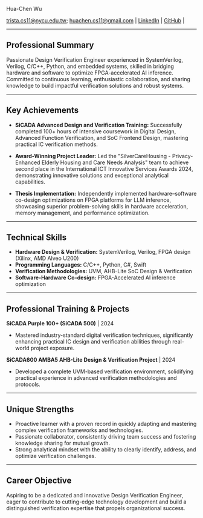 Hua-Chen Wu

trista.cs11@nycu.edu.tw; huachen.cs11@gmail.com | [LinkedIn](https://www.linkedin.com/in/hua-chen-wu-363252241/) | [GitHub](https://github.com/trista-csee) | 

---

## Professional Summary

Passionate Design Verification Engineer experienced in SystemVerilog, Verilog, C/C++, Python, and embedded systems, skilled in bridging hardware and software to optimize FPGA-accelerated AI inference. Committed to continuous learning, enthusiastic collaboration, and sharing knowledge to build impactful verification solutions and robust systems.

---

## Key Achievements

- **SiCADA Advanced Design and Verification Training:** Successfully completed 100+ hours of intensive coursework in Digital Design, Advanced Function Verification, and SoC Frontend Design, mastering practical IC verification methods.

- **Award-Winning Project Leader:** Led the "SilverCareHousing - Privacy-Enhanced Elderly Housing and Care Needs Analysis" team to achieve second place in the International ICT Innovative Services Awards 2024, demonstrating innovative solutions and exceptional analytical capabilities.

- **Thesis Implementation:** Independently implemented hardware–software co-design optimizations on FPGA platforms for LLM inference, showcasing superior problem-solving skills in hardware acceleration, memory management, and performance optimization.

---

## Technical Skills

- **Hardware Design & Verification:** SystemVerilog, Verilog, FPGA design (Xilinx, AMD Alveo U200)
- **Programming Languages:** C/C++, Python, C#, Swift
- **Verification Methodologies:** UVM, AHB-Lite SoC Design & Verification
- **Software-Hardware Co-design:** FPGA-Accelerated AI inference optimization

---

## Professional Training & Projects

**SiCADA Purple 100+ (SiCADA 500)** | 2024
- Mastered industry-standard digital verification techniques, significantly enhancing practical IC design and verification abilities through real-world project exposure.

**SiCADA600 AMBA5 AHB-Lite Design & Verification Project** | 2024
- Developed a complete UVM-based verification environment, solidifying practical experience in advanced verification methodologies and protocols.

---

## Unique Strengths

- Proactive learner with a proven record in quickly adapting and mastering complex verification frameworks and technologies.
- Passionate collaborator, consistently driving team success and fostering knowledge sharing for mutual growth.
- Strong analytical mindset with the ability to clearly identify, address, and optimize verification challenges.

---

## Career Objective

Aspiring to be a dedicated and innovative Design Verification Engineer, eager to contribute to cutting-edge technology development and build a distinguished verification expertise that propels organizational success.
